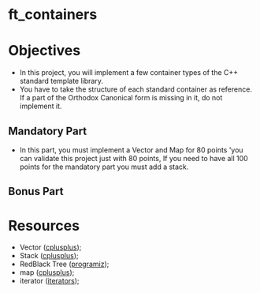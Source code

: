 # ft_containers

# Objectives
 - In this project, you will implement a few container types of the C++ standard template library.
 - You have to take the structure of each standard container as reference. If a part of the Orthodox Canonical form is missing in it, do not implement it.

## Mandatory Part

- In this part, you must implement a Vector and Map for 80 points 'you can validate this project just with 80 points, If you need to have all 100 points for the mandatory part you must add a stack.

## Bonus Part



# Resources

 - Vector ([cplusplus](https://cplusplus.com/reference/vector/vector/));
 - Stack ([cplusplus](https://cplusplus.com/reference/stack/stack/));
 - RedBlack Tree ([programiz](https://www.programiz.com/dsa/red-black-tree));
 - map ([cplusplus](https://legacy.cplusplus.com/reference/map/map/));
 - iterator ([iterators](https://www.internalpointers.com/post/writing-custom-iterators-modern-cpp));